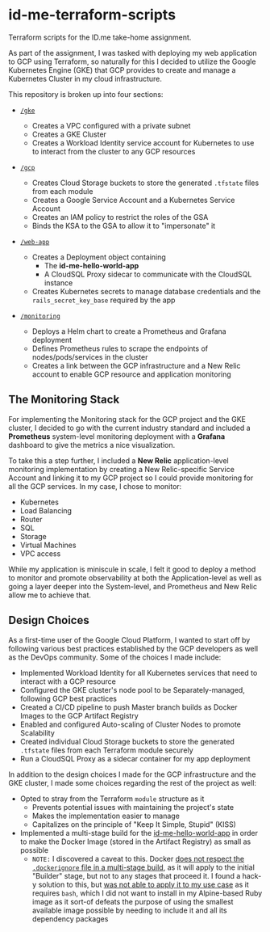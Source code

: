 # id-me-terraform-scripts

Terraform scripts for the ID.me take-home assignment.

As part of the assignment, I was tasked with deploying my web application to GCP using Terraform, so naturally for this I
decided to utilize the Google Kubernetes Engine (GKE) that GCP provides to create and manage a Kubernetes Cluster in my
cloud infrastructure.

This repository is broken up into four sections:
* [`/gke`](https://github.com/NicholasYamamoto/id-me-terraform-scripts/tree/master/gke)
    * Creates a VPC configured with a private subnet
    * Creates a GKE Cluster
    * Creates a Workload Identity service account for Kubernetes to use to interact from the cluster to any GCP resources

* [`/gcp`](https://github.com/NicholasYamamoto/id-me-terraform-scripts/tree/master/gcp)
    * Creates Cloud Storage buckets to store the generated `.tfstate` files from each module
    * Creates a Google Service Account and a Kubernetes Service Account
    * Creates an IAM policy to restrict the roles of the GSA
    * Binds the KSA to the GSA to allow it to "impersonate" it
* [`/web-app`](https://github.com/NicholasYamamoto/id-me-terraform-scripts/tree/master/web-app)
    * Creates a Deployment object containing
        * The **id-me-hello-world-app**
        * A CloudSQL Proxy sidecar to communicate with the CloudSQL instance
    * Creates Kubernetes secrets to manage database credentials and the `rails_secret_key_base` required by the app
* [`/monitoring`](https://github.com/NicholasYamamoto/id-me-terraform-scripts/tree/master/monitoring)
    * Deploys a Helm chart to create a Prometheus and Grafana deployment
    * Defines Prometheus rules to scrape the endpoints of nodes/pods/services in the cluster
    * Creates a link between the GCP infrastructure and a New Relic account to enable GCP resource and application monitoring

## The Monitoring Stack
For implementing the Monitoring stack for the GCP project and the GKE cluster, I decided to go with the current
industry standard and included a **Prometheus** system-level monitoring deployment with a **Grafana** dashboard
to give the metrics a nice visualization.

To take this a step further, I included a **New Relic** application-level monitoring implementation by creating a
New Relic-specific Service Account and linking it to my GCP project so I could provide monitoring for all the GCP
services. In my case, I chose to monitor:
* Kubernetes
* Load Balancing
* Router
* SQL
* Storage
* Virtual Machines
* VPC access

While my application is miniscule in scale, I felt it good to deploy a method to monitor and promote observability at both the Application-level as well as going a layer deeper into the System-level, and Prometheus and New Relic allow me to achieve that.

## Design Choices
As a first-time user of the Google Cloud Platform, I wanted to start off by following various best practices established by the GCP developers as well as the DevOps community. Some of the choices I made include:
* Implemented Workload Identity for all Kubernetes services that need to interact with a GCP resource
* Configured the GKE cluster's node pool to be Separately-managed, following GCP best practices
* Created a CI/CD pipeline to push Master branch builds as Docker Images to the GCP Artifact Registry
* Enabled and configured Auto-scaling of Cluster Nodes to promote Scalability
* Created individual Cloud Storage buckets to store the generated `.tfstate` files from each Terraform module securely
* Run a CloudSQL Proxy as a sidecar container for my app deployment

In addition to the design choices I made for the GCP infrastructure and the GKE cluster, I made some choices regarding the rest of the project as well:
* Opted to stray from the Terraform `module` structure as it
  * Prevents potential issues with maintaining the project's state
  * Makes the implementation easier to manage
  * Capitalizes on the principle of "Keep It Simple, Stupid" (KISS)
* Implemented a multi-stage build for the [id-me-hello-world-app](https://github.com/NicholasYamamoto/id-me-hello-world-app) in order to make the Docker Image (stored in the Artifact Registry) as small as possible
  * `NOTE:` I discovered a caveat to this. Docker [does not respect the `.dockerignore` file in a multi-stage build](https://forums.docker.com/t/dockerignore-in-multi-stage-builds/57169), as it will apply to the initial "Builder" stage, but not to any stages that proceed it. I found a hack-y solution to this, but [was not able to apply it to my use case](https://github.com/moby/moby/issues/33923#issuecomment-1120351433) as it requires `bash`, which I did not want to install in my Alpine-based Ruby image as it sort-of defeats the purpose of using the smallest available image possible by needing to include it and all its dependency packages
